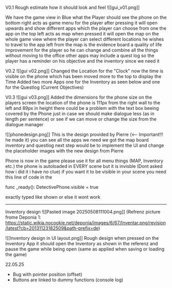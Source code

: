 V0.1
Rough estimate how it should look and feel
![[gui_v01.png]]

We have the game view in Blue what the Player should see
the phone on the bottom right acts as game menu for the player after pressing it will open upwards and show different apps which the player can choose from one the app on the top left acts as map when pressed it will open the map on the whole game view where the player can select different locations he wishes to travel to
the app left from the map is the evidence board a quality of life improvement for the player so he can change and combine all the things without moving to the office
other apps may include a quest log so the player has a reminder on his objective
and the inventory since we need it

V0.2
![[gui v02.png]]
Changed the Location for the "Clock" now the time is visible on the phone which has been moved more to the top to display the Time
Added two more Apps one for the Inventory as seen below and one for the Questlog (Current Objectives)

V0.3
![[gui v03.png]]
Added the dimensions for the phone size on the players screen the location of the phone is 111px from the right wall to the left and 89px in height
there could be a problem with the text box beeing covered by the Phone just in case we should make dialogue less (as in length per sentence) or see if we can move or change the size from the dialogue manager

![[phonedesign.png]]
This is the design provided by Pierre (<-- Important!!! he made it) you can see all the apps we need we got the map board inventory and questlog next step would be to implement the UI and change the placeholder images with the new design from Pierre

Phone is now in the game please use it for all menu things (MAP, Inventory etc.) the phone is autoloaded in EVERY scene but it is invisble (Dont asked how i did it i have no clue)
if you want it to be visible in your scene you need this line of code in the

func _ready(): 
DetectivePhone.visible = true 

exactly typed like shown or else it wont work

------------------------------------------
Inventory design
![[Pasted image 20250508111004.png]]
(Refrenz picture frome Deponia 1: https://static.wikia.nocookie.net/deponia/images/6/67/Inventar.png/revision/latest?cb=20131123182509&path-prefix=de)

![[Inventory design in UI layout.png]]
Rough design when pressed on the Inventory App it should open the Inventory as shown in the referenz and pause the game while being open (same as applied when saving or loading the game)

22.05.25
- Bug with pointer position (offset)
- Buttons are linked to dummy functions (console log)